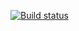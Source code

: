 [![Build status](https://ci.appveyor.com/api/projects/status/3hh3dpsqqw7pjmtb?svg=true)](https://ci.appveyor.com/project/FAQNFS/javaselenium)
